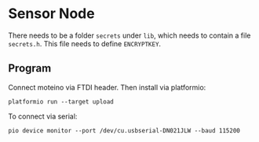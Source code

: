 # Sensor Node

There needs to be a folder `secrets` under `lib`, which needs to contain a file `secrets.h`. This file needs to define `ENCRYPTKEY`.

## Program

Connect moteino via FTDI header. Then install via platformio:

```
platformio run --target upload
```

To connect via serial:

```
pio device monitor --port /dev/cu.usbserial-DN021JLW --baud 115200
```

